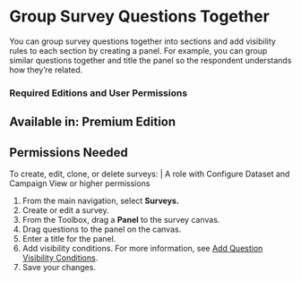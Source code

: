 

# Group Survey Questions Together

You can group survey questions together into sections and add visibility rules
to each section by creating a panel. For example, you can group similar
questions together and title the panel so the respondent understands how
they’re related.

### Required Editions and User Permissions

Available in: Premium Edition  
---  
  
  

Permissions Needed  
---  
To create, edit, clone, or delete surveys: | A role with Configure Dataset and Campaign View or higher permissions  
  
  1. From the main navigation, select **Surveys.**
  2. Create or edit a survey.
  3. From the Toolbox, drag a **Panel** to the survey canvas.
  4. Drag questions to the panel on the canvas.
  5. Enter a title for the panel.
  6. Add visibility conditions. For more information, see [Add Question Visibility Conditions](https://help.salesforce.com/s/articleView?id=sf.mc_pers_survey_question_visibility_condition.htm&language=en_US&type=5 "All survey questions are visible to all visitors who qualify to see the survey campaign. You can use the visibility setting to make a question invisible or apply visibility conditions. Visibility conditions always take priority over the visibility setting. With visibility conditions, you can make questions appear only if respondents answer in a certain way. For example, only show a follow-up question if the respondent gave a specific answer to the initial question.").
  7. Save your changes.

